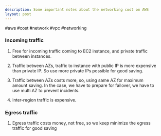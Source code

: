 ```yaml
---
description: Some important notes about the networking cost on AWS
layout: post
---
```


#aws #cost #network #vpc #networking 

### Incoming traffic
1. Free for incoming traffic coming to EC2 instance, and private traffic between instances.

2. Traffic between AZs, traffic to instance with public IP is more expensive than private IP. So use more private IPs possible for good saving. 

3. Traffic between AZs costs more, so, using same AZ for maximum amount saving. In the case, we have to prepare for failover, we have to use multi AZ to prevent incidents.

4. Inter-region traffic is expensive. 


### Egress traffic
1. Egress traffic costs money, not free, so we keep minimize the egress traffic for good saving

